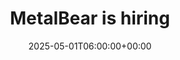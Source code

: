 ---
title: "MetalBear is hiring"
description: "Join MetalBear to make building cloud-native applications easier, faster, and more cost-effective."
date: 2025-05-01T06:00:00+00:00
draft: false
---